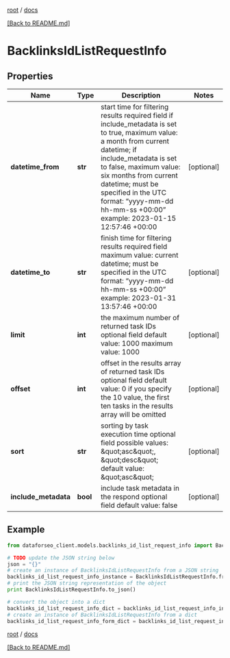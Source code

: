 [root](./../ "root") / [docs](./ "docs")

[[Back to README.md]](./../README.md "[Back to README.md]")

# BacklinksIdListRequestInfo

## Properties

Name | Type | Description | Notes
------------ | ------------- | ------------- | -------------
**datetime_from** | **str** | start time for filtering results required field if include_metadata is set to true, maximum value: a month from current datetime; if include_metadata is set to false, maximum value: six months from current datetime; must be specified in the UTC format: “yyyy-mm-dd hh-mm-ss +00:00” example: 2023-01-15 12:57:46 +00:00 | [optional]
**datetime_to** | **str** | finish time for filtering results required field maximum value: current datetime; must be specified in the UTC format: “yyyy-mm-dd hh-mm-ss +00:00” example: 2023-01-31 13:57:46 +00:00 | [optional]
**limit** | **int** | the maximum number of returned task IDs optional field default value: 1000 maximum value: 1000 | [optional]
**offset** | **int** | offset in the results array of returned task IDs optional field default value: 0 if you specify the 10 value, the first ten tasks in the results array will be omitted | [optional]
**sort** | **str** | sorting by task execution time optional field possible values: \&quot;asc\&quot;, \&quot;desc\&quot; default value: \&quot;asc\&quot; | [optional]
**include_metadata** | **bool** | include task metadata in the respond optional field default value: false | [optional]

## Example

```python
from dataforseo_client.models.backlinks_id_list_request_info import BacklinksIdListRequestInfo

# TODO update the JSON string below
json = "{}"
# create an instance of BacklinksIdListRequestInfo from a JSON string
backlinks_id_list_request_info_instance = BacklinksIdListRequestInfo.from_json(json)
# print the JSON string representation of the object
print BacklinksIdListRequestInfo.to_json()

# convert the object into a dict
backlinks_id_list_request_info_dict = backlinks_id_list_request_info_instance.to_dict()
# create an instance of BacklinksIdListRequestInfo from a dict
backlinks_id_list_request_info_form_dict = backlinks_id_list_request_info.from_dict(backlinks_id_list_request_info_dict)
```

  

[root](./../ "root") / [docs](./ "docs")

[[Back to README.md]](./../README.md "[Back to README.md]")